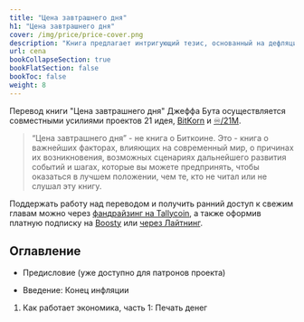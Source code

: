 ```yaml
---
title: "Цена завтрашнего дня"
h1: "Цена завтрашнего дня"
cover: /img/price/price-cover.png
description: "Книга предлагает интригующий тезис, основанный на дефляционном воздействии технологического прогресса в сочетании с все более доступным кредитом."
url: сena
bookCollapseSection: true
bookFlatSection: false
bookToc: false
weight: 8
---
```


Перевод книги "Цена завтрашнего дня" Джеффа Бута осуществляется совместными усилиями проектов 21 идея,  [BitKorn](https://www.youtube.com/@BitKorn) и [♾️/21M](https://t.me/gametheoryhub). 

> “Цена завтрашнего дня” - не книга о Биткоине. Это - книга о важнейших факторах, влияющих на современный мир, о причинах их возникновения, возможных сценариях дальнейшего развития событий и шагах, которые вы можете предпринять, чтобы оказаться в лучшем положении, чем те, кто не читал или не слушал эту книгу.

Поддержать работу над переводом и получить ранний доступ к свежим главам можно через [фандрайзинг на Tallycoin](https://tallycoin.app/@21ideas/--V7MP64vf/), а также оформив платную подписку на [Boosty](https://boosty.to/21ideas) или [через Лайтнинг](https://21ideas.org/zapplanner/).

## Оглавление

- Предисловие (уже доступно для патронов проекта)

- Введение: Конец инфляции

1. Как работает экономика, часть 1: Печать денег